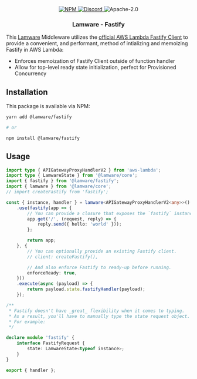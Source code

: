 <div align="center">
    <a href="https://www.npmjs.com/package/@lamware/fastify" target="_blank">
        <img src="https://img.shields.io/npm/v/@lamware/fastify?style=flat-square" alt="NPM" />
    </a>
    <a href="https://discord.gg/XMrHXtN" target="_blank">
        <img src="https://img.shields.io/discord/123906549860139008?color=7289DA&label=discord&logo=discord&logoColor=FFFFFF&style=flat-square" alt="Discord" />
    </a>
    <img src="https://img.shields.io/npm/l/@lamware/fastify?style=flat-square" alt="Apache-2.0" />
    <h3>Lamware - Fastify</h3>
</div>

This [Lamware](https://github.com/evilkiwi/lamware) Middleware utilizes the [official AWS Lambda Fastify Client](https://github.com/fastify/aws-lambda-fastify) to provide a convenient, and performant, method of intializing and memoizing Fastify in AWS Lambda:

- Enforces memoization of Fastify Client outside of function handler
- Allow for top-level ready state initialization, perfect for Provisioned Concurrency

## Installation

This package is available via NPM:

```bash
yarn add @lamware/fastify

# or

npm install @lamware/fastify
```

## Usage

```typescript
import type { APIGatewayProxyHandlerV2 } from 'aws-lambda';
import type { LamwareState } from '@lamware/core';
import { fastify } from '@lamware/fastify';
import { lamware } from '@lamware/core';
// import createFastify from 'fastify';

const { instance, handler } = lamware<APIGatewayProxyHandlerV2<any>>()
    .use(fastify(app => {
        // You can provide a closure that exposes the `fastify` instance.
        app.get('/', (request, reply) => {
            reply.send({ hello: 'world' }));
        };

        return app;
    }, {
        // You can optionally provide an existing Fastify client.
        // client: createFastify(),

        // And also enforce Fastify to ready-up before running.
        enforceReady: true,
    }))
    .execute(async (payload) => {
        return payload.state.fastifyHandler(payload);
    });

/**
 * Fastify doesn't have _great_ flexibility when it comes to typing.
 * As a result, you'll have to manually type the state request object.
 * For example:
 */

declare module 'fastify' {
    interface FastifyRequest {
        state: LamwareState<typeof instance>;
    }
}

export { handler };
```
